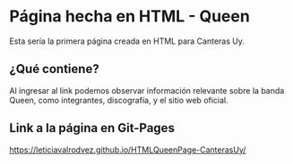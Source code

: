 # Página hecha en HTML - Queen
Esta sería la primera página creada en HTML para Canteras Uy.
## ¿Qué contiene?
Al ingresar al link podemos observar información relevante sobre la banda Queen, como integrantes, discografía, y el sitio web oficial.
## Link a la página en Git-Pages
https://leticiavalrodvez.github.io/HTMLQueenPage-CanterasUy/
